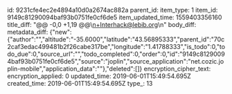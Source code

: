 id: 9231cfe4ec2e4894a10d0a2674ac882a
parent_id: 
item_type: 1
item_id: 9149c81290094baf93b0751fe0cf6de5
item_updated_time: 1559403356160
title_diff: "@@ -0,0 +1,19 @@\n+Interhack@lebib.org\n"
body_diff: 
metadata_diff: {"new":{"author":"","altitude":"-35.6000","latitude":"43.56895333","parent_id":"70c2caf3edac499481b2f26cabe317be","longitude":"1.41788333","is_todo":0,"todo_due":0,"source_url":"","todo_completed":0,"order":0,"id":"9149c81290094baf93b0751fe0cf6de5","source":"joplin","source_application":"net.cozic.joplin-mobile","application_data":""},"deleted":[]}
encryption_cipher_text: 
encryption_applied: 0
updated_time: 2019-06-01T15:49:54.695Z
created_time: 2019-06-01T15:49:54.695Z
type_: 13